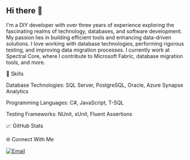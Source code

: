 ## Hi there 👋

I'm a DIY developer with over three years of experience exploring the fascinating realms of technology, databases, and software development. My passion lies in building efficient tools and enhancing data-driven solutions. I love working with database technologies, performing rigorous testing, and improving data migration processes. I currently work at Spectral Core, where I contribute to Microsoft Fabric, database migration tools, and more.

🚀 Skills

Database Technologies: SQL Server, PostgreSQL, Oracle, Azure Synapse Analytics

Programming Languages: C#, JavaScript, T-SQL

Testing Frameworks: NUnit, xUnit, Fluent Assertions

📈 GitHub Stats





🌐 Connect With Me

[![Email](https://img.shields.io/badge/Email-YourEmail-red?logo=gmail&logoColor=white)](mailto:markoavram94@outlook.com)

